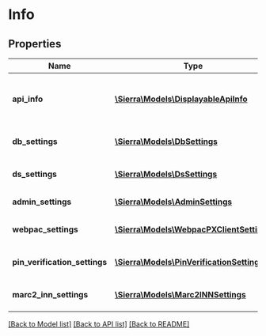 # Info

## Properties
Name | Type | Description | Notes
------------ | ------------- | ------------- | -------------
**api_info** | [**\Sierra\Models\DisplayableApiInfo**](DisplayableApiInfo.md) | the API name, version, and revision | 
**db_settings** | [**\Sierra\Models\DbSettings**](DbSettings.md) | the database settings | 
**ds_settings** | [**\Sierra\Models\DsSettings**](DsSettings.md) | the dataservice settings | 
**admin_settings** | [**\Sierra\Models\AdminSettings**](AdminSettings.md) | the admin settings | 
**webpac_settings** | [**\Sierra\Models\WebpacPXClientSettings**](WebpacPXClientSettings.md) | the WebPAC settings | 
**pin_verification_settings** | [**\Sierra\Models\PinVerificationSettings**](PinVerificationSettings.md) | the settings for PIN verification | 
**marc2_inn_settings** | [**\Sierra\Models\Marc2INNSettings**](Marc2INNSettings.md) | the settings for marc2INN | 

[[Back to Model list]](../README.md#documentation-for-models) [[Back to API list]](../README.md#documentation-for-api-endpoints) [[Back to README]](../README.md)


